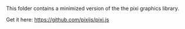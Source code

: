 This folder contains a minimized version of the the pixi graphics library.

Get it here: https://github.com/pixijs/pixi.js
